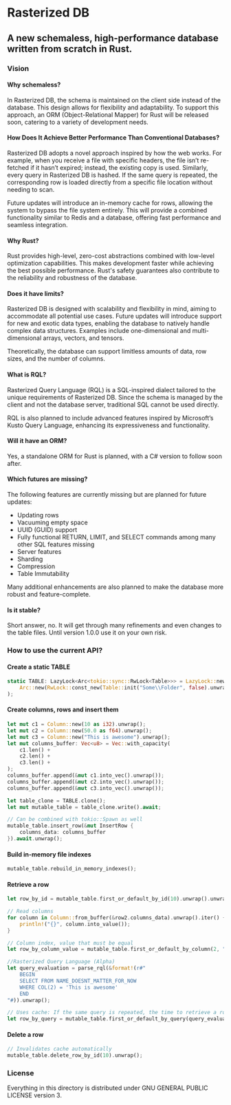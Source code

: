 # Rasterized DB

## A new schemaless, high-performance database written from scratch in Rust.

### Vision

#### Why schemaless?

In Rasterized DB, the schema is maintained on the client side instead of the database. This design allows for flexibility and adaptability. To support this approach, an ORM (Object-Relational Mapper) for Rust will be released soon, catering to a variety of development needs.

#### How Does It Achieve Better Performance Than Conventional Databases?

Rasterized DB adopts a novel approach inspired by how the web works. For example, when you receive a file with specific headers, the file isn’t re-fetched if it hasn’t expired; instead, the existing copy is used. Similarly, every query in Rasterized DB is hashed. If the same query is repeated, the corresponding row is loaded directly from a specific file location without needing to scan.

Future updates will introduce an in-memory cache for rows, allowing the system to bypass the file system entirely. This will provide a combined functionality similar to Redis and a database, offering fast performance and seamless integration.

#### Why Rust?

Rust provides high-level, zero-cost abstractions combined with low-level optimization capabilities. This makes development faster while achieving the best possible performance. Rust's safety guarantees also contribute to the reliability and robustness of the database.

#### Does it have limits?

Rasterized DB is designed with scalability and flexibility in mind, aiming to accommodate all potential use cases. Future updates will introduce support for new and exotic data types, enabling the database to natively handle complex data structures. Examples include one-dimensional and multi-dimensional arrays, vectors, and tensors.

Theoretically, the database can support limitless amounts of data, row sizes, and the number of columns.

#### What is RQL? 

Rasterized Query Language (RQL) is a SQL-inspired dialect tailored to the unique requirements of Rasterized DB. Since the schema is managed by the client and not the database server, traditional SQL cannot be used directly.

RQL is also planned to include advanced features inspired by Microsoft’s Kusto Query Language, enhancing its expressiveness and functionality.

#### Will it have an ORM?

Yes, a standalone ORM for Rust is planned, with a C# version to follow soon after.

#### Which futures are missing?

The following features are currently missing but are planned for future updates:

- Updating rows
- Vacuuming empty space
- UUID (GUID) support
- Fully functional RETURN, LIMIT, and SELECT commands among many other SQL features missing
- Server features
- Sharding
- Compression
- Table Immutability 

Many additional enhancements are also planned to make the database more robust and feature-complete.

#### Is it stable?
Short answer, no. It will get through many refinements and even changes to the table files. Until version 1.0.0 use it on your own risk.

### How to use the current API?

#### Create a static TABLE
```rust
static TABLE: LazyLock<Arc<tokio::sync::RwLock<Table>>> = LazyLock::new(|| 
    Arc::new(RwLock::const_new(Table::init("Some\\Folder", false).unwrap()))
);
```

#### Create columns, rows and insert them

```rust
let mut c1 = Column::new(10 as i32).unwrap();
let mut c2 = Column::new(50.0 as f64).unwrap();
let mut c3 = Column::new("This is awesome").unwrap();
let mut columns_buffer: Vec<u8> = Vec::with_capacity(
    c1.len() + 
    c2.len() +
    c3.len() +
);
columns_buffer.append(&mut c1.into_vec().unwrap());
columns_buffer.append(&mut c2.into_vec().unwrap());
columns_buffer.append(&mut c3.into_vec().unwrap());

let table_clone = TABLE.clone();
let mut mutable_table = table_clone.write().await;

// Can be combined with tokio::Spawn as well
mutable_table.insert_row(&mut InsertRow {
    columns_data: columns_buffer
}).await.unwrap();
```
#### Build in-memory file indexes
```rust
mutable_table.rebuild_in_memory_indexes();
```

#### Retrieve a row
```rust
let row_by_id = mutable_table.first_or_default_by_id(10).unwrap().unwrap();

// Read columns
for column in Column::from_buffer(&row2.columns_data).unwrap().iter() {
    println!("{}", column.into_value());
}

// Column index, value that must be equal
let row_by_column_value = mutable_table.first_or_default_by_column(2, "This is awesome").unwrap().unwrap();

//Rasterized Query Language (Alpha)
let query_evaluation = parse_rql(&format!(r#"
    BEGIN
    SELECT FROM NAME_DOESNT_MATTER_FOR_NOW
    WHERE COL(2) = 'This is awesome'
    END
"#)).unwrap();

// Uses cache: If the same query is repeated, the time to retrieve a row should be in the single-digit range.
let row_by_query = mutable_table.first_or_default_by_query(query_evaluation).await.unwrap().unwrap();
```

#### Delete a row
```rust
// Invalidates cache automatically
mutable_table.delete_row_by_id(10).unwrap();
```

### License
Everything in this directory is distributed under GNU GENERAL PUBLIC LICENSE version 3.